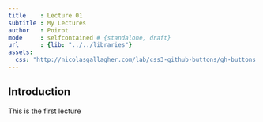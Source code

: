 ```yaml
---
title    : Lecture 01
subtitle : My Lectures
author   : Poirot
mode     : selfcontained # {standalone, draft}
url      : {lib: "../../libraries"}
assets:
  css: "http://nicolasgallagher.com/lab/css3-github-buttons/gh-buttons.css"
---
```


## Introduction

This is the first lecture





